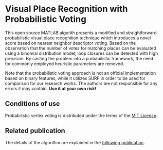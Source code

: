 # Visual Place Recognition with Probabilistic Voting

This open source MATLAB algorith presents a modified and straightforward probabilistic visual place recognition technique which introduces a novel score based on nearest neighbor descriptor voting. Based on the observation that the number of votes for matching places can be evaluated using a binomial distribution model, loop closures can be detected with high precision. By casting the problem into a probabilistic framework, the need for commonly employed heuristic parameters are removed.

Note that the probabilistic voting approach is not an official implementation based on binary features, while it utilizes SURF in order to be used for comparison for our research works. The authors are not responsible for any errors it may contain. **Use it at your own risk!**

## Conditions of use
Probabilistic vertex voting is distributed under the terms of the [MIT License](https://github.com/ktsintotas/Bag-of-Tracked-Words/blob/master/LICENSE).

## Related publication
The details of the algorithm are explained in the [following publication](https://ieeexplore.ieee.org/document/7989362).
